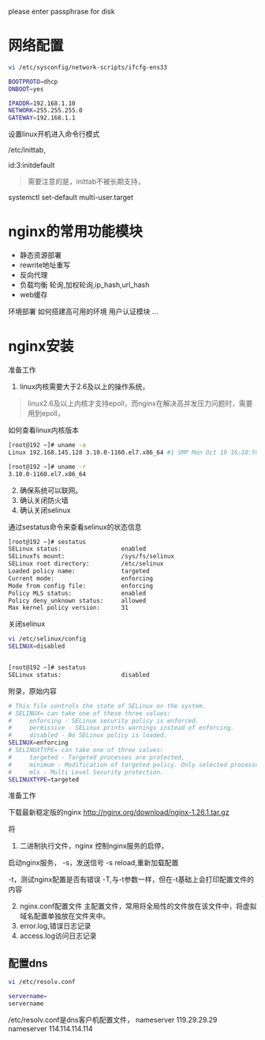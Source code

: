 


please enter passphrase for disk 

# 网络配置

```bash
vi /etc/sysconfig/network-scripts/ifcfg-ens33

BOOTPROTO=dhcp
ONBOOT=yes

IPADDR=192.168.1.10
NETWORK=255.255.255.0
GATEWAY=192.168.1.1
```


设置linux开机进入命令行模式

/etc/inittab,

id:3:initdefault
> 需要注意的是，inittab不被长期支持，

systemctl set-default multi-user.target




# nginx的常用功能模块

- 静态资源部署
- rewrite地址重写
- 反向代理
- 负载均衡
	轮询,加权轮询,ip_hash,url_hash
- web缓存

环境部署
	如何搭建高可用的环境
用户认证模块
...



# nginx安装

准备工作
1. linux内核需要大于2.6及以上的操作系统，
> linux2.6及以上内核才支持epoll，而nginx在解决高并发压力问题时，需要用到epoll， 

如何查看linux内核版本
```bash
[root@192 ~]# uname -a
Linux 192.168.145.128 3.10.0-1160.el7.x86_64 #1 SMP Mon Oct 19 16:18:59 UTC 2020 x86_64 x86_64 x86_64 GNU/Linux

[root@192 ~]# uname -r
3.10.0-1160.el7.x86_64
```

2. 确保系统可以联网。
3. 确认关闭防火墙
4. 确认关闭selinux

通过sestatus命令来查看selinux的状态信息

```bash
[root@192 ~]# sestatus
SELinux status:                 enabled
SELinuxfs mount:                /sys/fs/selinux
SELinux root directory:         /etc/selinux
Loaded policy name:             targeted
Current mode:                   enforcing
Mode from config file:          enforcing
Policy MLS status:              enabled
Policy deny_unknown status:     allowed
Max kernel policy version:      31
```

关闭selinux
```bash
vi /etc/selinux/config
SELINUX=disabled


[root@192 ~]# sestatus
SELinux status:                 disabled
```



附录，原始内容
```bash
# This file controls the state of SELinux on the system.
# SELINUX= can take one of these three values:
#     enforcing - SELinux security policy is enforced.
#     permissive - SELinux prints warnings instead of enforcing.
#     disabled - No SELinux policy is loaded.
SELINUX=enforcing
# SELINUXTYPE= can take one of three values:
#     targeted - Targeted processes are protected,
#     minimum - Modification of targeted policy. Only selected processes are protected.
#     mls - Multi Level Security protection.
SELINUXTYPE=targeted
```






准备工作



下载最新稳定版的nginx
http://nginx.org/download/nginx-1.26.1.tar.gz






将






1. 二进制执行文件，nginx
控制nginx服务的启停，

启动nginx服务，
-s，发送信号
-s reload,重新加载配置

-t，测试nginx配置是否有错误
-T,与-t参数一样，但在-t基础上会打印配置文件的内容



2. nginx.conf配置文件
主配置文件，常用将全局性的文件放在该文件中，将虚拟域名配置单独放在文件夹中。
3. error.log,错误日志记录
4. access.log访问日志记录






## 配置dns
```bash
vi /etc/resolv.conf

servername=
servername
```

/etc/resolv.conf是dns客户机配置文件，
nameserver 119.29.29.29
nameserver 114.114.114.114


